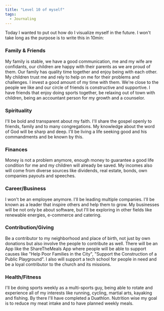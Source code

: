 ```yaml
---
title: "Level 10 of myself"
tags:
  - Journaling
---
```


Today I wanted to put out how do I visualize myself in the future. I won't take long as the purpose is to write this in 10min:

### Family & Friends
My family is stable, we have a good communication, me and my wife are confidants, our children are happy with their parents as we are proud of them. Our family has quality time together and enjoy being with each other. My children trust me and rely to help on me for their problems and challenges. I invest a good amount of my time with them. We're close to the people we like and our circle of friends is constructive and supportive. I have friends that enjoy doing sports together, be relaxing out of town with children, being an accountant person for my growth and a counselor.

### Spirituality
I'll be bold and transparent about my faith. I'll share the gospel openly to friends, family and to many congregations. My knowledge about the word of God will be sharp and deep. I'll be living a life seeking good and his commandments and be known by this.

### Finances
Money is not a problem anymore, enough money to guarantee a good life condition for me and my children will already be saved. My incomes also will come from diverse sources like dividends, real estate, bonds, own companies payouts and speeches.

### Career/Business
I won't be an employee anymore. I'll be leading multiple companies. I'll be known as a leader that inspire others and help them to grow. My businesses will be not only be about software, but I'll be exploring in other fields like renewable energies, e-commerce and catering. 

### Contribution/Giving
Be a contributor to my neighborhood and place of birth, not just by own donations but also involve the people  to contribute as well. There will be an App like the ShareTheMeals App where people will be able to support causes like "Help Poor Families in the City", "Support the Construction of a Public Playground". I also will support a tech school for people in need and be a loyal contributor to the church and its missions.

### Health/Fitness
I'll be doing sports weekly as a multi-sports guy, being able to rotate and experience all of my interests like running, cycling, martial arts, kayaking and fishing. By there I'll have completed a Duathlon. Nutrition wise my goal is to reduce my meat intake and to have planned weekly meals.